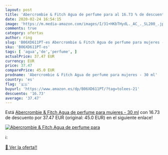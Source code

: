 ```yaml
---
layout: post
title: 'Abercrombie & Fitch Agua de perfume para al 16.73 % de descuento'
date: 2020-02-24 16:54:15
image: 'https://m.media-amazon.com/images/I/31+HKbTHydL._AC_._SL200_.jpg'
comments: true
category: ofertas
author: ring
slug: 'B06XD611PT-es Abercrombie & Fitch Agua de perfume para mujeres - 30 ml'
sku: 'B06XD611PT-es'
tags: [ 'agua','de','perfume', ]
actualPrice: 37.47 EUR
currency: EUR
price: 37.47
comparePrice: 45.0 EUR
prodname: 'Abercrombie & Fitch Agua de perfume para mujeres - 30 ml'
country: 'es'
flag: '🇪🇸'
buyurl: 'https://www.amazon.es/dp/B06XD611PT/?tag=tolees-21'
descuento: '16.73'
average: '37.47'
---
```


Está [Abercrombie & Fitch Agua de perfume para mujeres - 30 ml](https://www.amazon.es/dp/B06XD611PT/?tag=tolees-21) con 16.73 de descuento por 37.47 EUR (original: 45.0 EUR) en el siguiente enlace!

[![Abercrombie & Fitch Agua de perfume para](https://m.media-amazon.com/images/I/31+HKbTHydL._AC_._SL200_.jpg)](https://www.amazon.es/dp/B06XD611PT/?tag=tolees-21)

ℹ️:


[🛒 Ver la oferta!!](https://www.amazon.es/dp/B06XD611PT/?tag=tolees-21)
